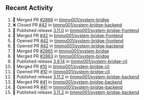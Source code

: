 ## Recent Activity

<!--START_SECTION:activity-->
1. 🎉 Merged PR [#2866](https://github.com/timmo001/system-bridge/pull/2866) in [timmo001/system-bridge](https://github.com/timmo001/system-bridge)
2. ❌ Closed PR [#42](https://github.com/timmo001/system-bridge-backend/pull/42) in [timmo001/system-bridge-backend](https://github.com/timmo001/system-bridge-backend)
3. 🚀 Published release [3.11.0](https://github.com/3.11.0) in [timmo001/system-bridge-frontend](https://github.com/timmo001/system-bridge-frontend)
4. 🎉 Merged PR [#42](https://github.com/timmo001/system-bridge-frontend/pull/42) in [timmo001/system-bridge-frontend](https://github.com/timmo001/system-bridge-frontend)
5. 💪 Opened PR [#42](https://github.com/timmo001/system-bridge-frontend/pull/42) in [timmo001/system-bridge-frontend](https://github.com/timmo001/system-bridge-frontend)
6. 💪 Opened PR [#42](https://github.com/timmo001/system-bridge-backend/pull/42) in [timmo001/system-bridge-backend](https://github.com/timmo001/system-bridge-backend)
7. 🎉 Merged PR [#2865](https://github.com/timmo001/system-bridge/pull/2865) in [timmo001/system-bridge](https://github.com/timmo001/system-bridge)
8. 🎉 Merged PR [#2863](https://github.com/timmo001/system-bridge/pull/2863) in [timmo001/system-bridge](https://github.com/timmo001/system-bridge)
9. 🚀 Published release [3.9.14](https://github.com/3.9.14) in [timmo001/system-bridge-cli](https://github.com/timmo001/system-bridge-cli)
10. 🎉 Merged PR [#10](https://github.com/timmo001/system-bridge-cli/pull/10) in [timmo001/system-bridge-cli](https://github.com/timmo001/system-bridge-cli)
11. 💪 Opened PR [#10](https://github.com/timmo001/system-bridge-cli/pull/10) in [timmo001/system-bridge-cli](https://github.com/timmo001/system-bridge-cli)
12. 🚀 Published release [3.11.2](https://github.com/3.11.2) in [timmo001/system-bridge-backend](https://github.com/timmo001/system-bridge-backend)
13. 🎉 Merged PR [#41](https://github.com/timmo001/system-bridge-backend/pull/41) in [timmo001/system-bridge-backend](https://github.com/timmo001/system-bridge-backend)
14. 💪 Opened PR [#41](https://github.com/timmo001/system-bridge-backend/pull/41) in [timmo001/system-bridge-backend](https://github.com/timmo001/system-bridge-backend)
15. 🚀 Published release [3.11.2](https://github.com/3.11.2) in [timmo001/system-bridge-backend](https://github.com/timmo001/system-bridge-backend)
<!--END_SECTION:activity-->

